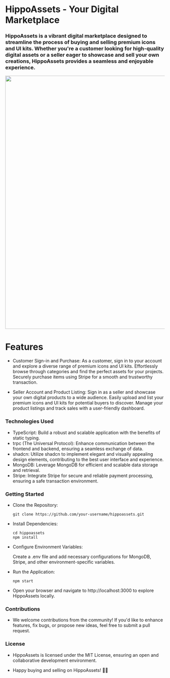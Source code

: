 # HippoAssets - Your Digital Marketplace

### HippoAssets is a vibrant digital marketplace designed to streamline the process of buying and selling premium icons and UI kits. Whether you're a customer looking for high-quality digital assets or a seller eager to showcase and sell your own creations, HippoAssets provides a seamless and enjoyable experience.

  <img src="https://github.com/harshsahu12/hippoassets/assets/129574323/8bc2a293-2a33-4c71-935d-9723899a911c" width=800 />

# Features

- Customer Sign-in and Purchase:
   As a customer, sign in to your account and explore a diverse range of premium icons and UI kits.
   Effortlessly browse through categories and find the perfect assets for your projects.
   Securely purchase items using Stripe for a smooth and trustworthy transaction.
  
- Seller Account and Product Listing:
   Sign in as a seller and showcase your own digital products to a wide audience.
   Easily upload and list your premium icons and UI kits for potential buyers to discover.
   Manage your product listings and track sales with a user-friendly dashboard.
   
### Technologies Used
 - TypeScript: Build a robust and scalable application with the benefits of static typing.
 - trpc (The Universal Protocol): Enhance communication between the frontend and backend, ensuring a seamless exchange of data.
 - shadcn: Utilize shadcn to implement elegant and visually appealing design elements, contributing to the best user interface and experience.
 - MongoDB: Leverage MongoDB for efficient and scalable data storage and retrieval.
 - Stripe: Integrate Stripe for secure and reliable payment processing, ensuring a safe transaction environment.
    
### Getting Started

 - Clone the Repository:
   
       git clone https://github.com/your-username/hippoassets.git
    
 - Install Dependencies:

       cd hippoassets
       npm install
    
 - Configure Environment Variables:

     Create a .env file and add necessary configurations for MongoDB, Stripe, and other environment-specific variables.
   
 -  Run the Application:

        npm start
    
 - Open your browser and navigate to http://localhost:3000 to explore HippoAssets locally.

### Contributions

 - We welcome contributions from the community! If you'd like to enhance features, fix bugs, or propose new ideas, feel free to submit a pull request.

### License

- HippoAssets is licensed under the MIT License, ensuring an open and collaborative development environment.

- Happy buying and selling on HippoAssets! 🚀✨
